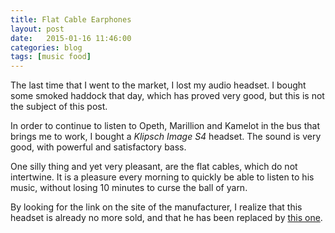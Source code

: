 ```yaml
---
title: Flat Cable Earphones
layout: post
date:   2015-01-16 11:46:00
categories: blog
tags: [music food]
---
```


The last time that I went to the market,
I lost my audio headset.
I bought some smoked haddock that day,
which has proved very good,
but this is not the subject of this post.

In order to continue to listen to Opeth, Marillion and Kamelot
in the bus that brings me to work,
I bought a *Klipsch Image S4* headset.
The sound is very good, with powerful and satisfactory bass.

One silly thing and yet very pleasant,
are the flat cables, which do not intertwine.
It is a pleasure every morning
to quickly be able to listen to his music,
without losing 10 minutes to curse the ball of yarn.

By looking for the link on the site of the manufacturer,
I realize that this headset is already no more sold,
and that he has been replaced by [this one].

[this one]: http://www.klipsch.com/R6i
